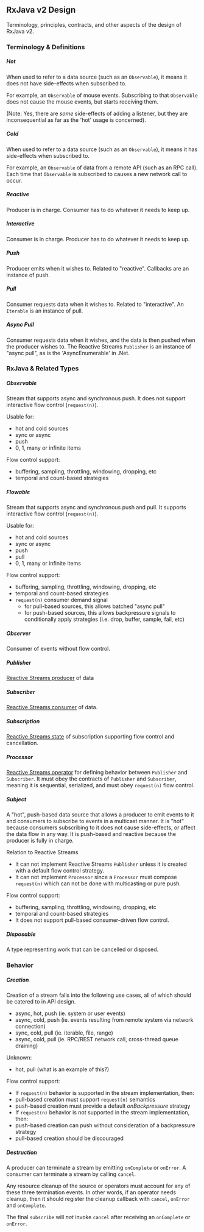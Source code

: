 ## RxJava v2 Design

Terminology, principles, contracts, and other aspects of the design of RxJava v2.

### Terminology & Definitions

##### Hot

When used to refer to a data source (such as an `Observable`), it means it does not have side-effects when subscribed to.

For example, an `Observable` of mouse events. Subscribing to that `Observable` does not cause the mouse events, but starts receiving them.

(Note: Yes, there are *some* side-effects of adding a listener, but they are inconsequential as far as the 'hot' usage is concerned).

##### Cold

When used to refer to a data source (such as an `Observable`), it means it has side-effects when subscribed to.

For example, an `Observable` of data from a remote API (such as an RPC call). Each time that `Observable` is subscribed to causes a new network call to occur.

##### Reactive

Producer is in charge. Consumer has to do whatever it needs to keep up.

##### Interactive

Consumer is in charge. Producer has to do whatever it needs to keep up.

##### Push

Producer emits when it wishes to. Related to "reactive". Callbacks are an instance of push.

##### Pull

Consumer requests data when it wishes to. Related to "interactive". An `Iterable` is an instance of pull.

##### Async Pull

Consumer requests data when it wishes, and the data is then pushed when the producer wishes to. The Reactive Streams `Publisher` is an instance of "async pull", as is the 'AsyncEnumerable' in .Net.

### RxJava & Related Types

##### Observable

Stream that supports async and synchronous push. It does not support interactive flow control (`request(n)`).

Usable for:

- hot and cold sources
- sync or async
- push
- 0, 1, many or infinite items

Flow control support:

- buffering, sampling, throttling, windowing, dropping, etc
- temporal and count-based strategies

##### Flowable

Stream that supports async and synchronous push and pull. It supports interactive flow control (`request(n)`).

Usable for:

- hot and cold sources
- sync or async
- push
- pull
- 0, 1, many or infinite items

Flow control support:

- buffering, sampling, throttling, windowing, dropping, etc
- temporal and count-based strategies
- `request(n)` consumer demand signal
  - for pull-based sources, this allows batched "async pull"
  - for push-based sources, this allows backpressure signals to conditionally apply strategies (i.e. drop, buffer, sample, fail, etc)

##### Observer

Consumer of events without flow control.

##### Publisher

[Reactive Streams producer](https://github.com/reactive-streams/reactive-streams-jvm/blob/v1.0.0/README.md#1-publisher-code) of data

##### Subscriber

[Reactive Streams consumer](https://github.com/reactive-streams/reactive-streams-jvm/blob/v1.0.0/README.md#2-subscriber-code) of data.

##### Subscription

[Reactive Streams state](https://github.com/reactive-streams/reactive-streams-jvm/blob/v1.0.0/README.md#3-subscription-code) of subscription supporting flow control and cancellation.

##### Processor

[Reactive Streams operator](https://github.com/reactive-streams/reactive-streams-jvm/blob/v1.0.0/README.md#4processor-code) for defining behavior between `Publisher` and `Subscriber`. It must obey the contracts of `Publisher` and `Subscriber`, meaning it is sequential, serialized, and must obey `request(n)` flow control.

##### Subject

A "hot", push-based data source that allows a producer to emit events to it and consumers to subscribe to events in a multicast manner. It is "hot" because consumers subscribing to it does not cause side-effects, or affect the data flow in any way. It is push-based and reactive because the producer is fully in charge. 

Relation to Reactive Streams

- It can not implement Reactive Streams `Publisher` unless it is created with a default flow control strategy. 
- It can not implement `Processor` since a `Processor` must compose `request(n)` which can not be done with multicasting or pure push. 

Flow control support:

- buffering, sampling, throttling, windowing, dropping, etc
- temporal and count-based strategies
- It does not support pull-based consumer-driven flow control.

##### Disposable

A type representing work that can be cancelled or disposed.

### Behavior

##### Creation

Creation of a stream falls into the following use cases, all of which should be catered to in API design.

- async, hot, push (ie. system or user events)
- async, cold, push (ie. events resulting from remote system via network connection)
- sync, cold, pull (ie. iterable, file, range)
- async, cold, pull (ie. RPC/REST network call, cross-thread queue draining)
 
Unknown:

- hot, pull (what is an example of this?)

Flow control support:

- If `request(n)` behavior is supported in the stream implementation, then:
 - pull-based creation must support `request(n)` semantics
 - push-based creation must provide a default *onBackpressure* strategy
- If `request(n)` behavior is not supported in the stream implementation, then:
 - push-based creation can push without consideration of a backpressure strategy
 - pull-based creation should be discouraged

##### Destruction

A producer can terminate a stream by emitting `onComplete` or `onError`. A consumer can terminate a stream by calling `cancel`.

Any resource cleanup of the source or operators must account for any of these three termination events. In other words, if an operator needs cleanup, then it should register the cleanup callback with `cancel`, `onError` and `onComplete`. 

The final `subscribe` will *not* invoke `cancel` after receiving an `onComplete` or `onError`.

